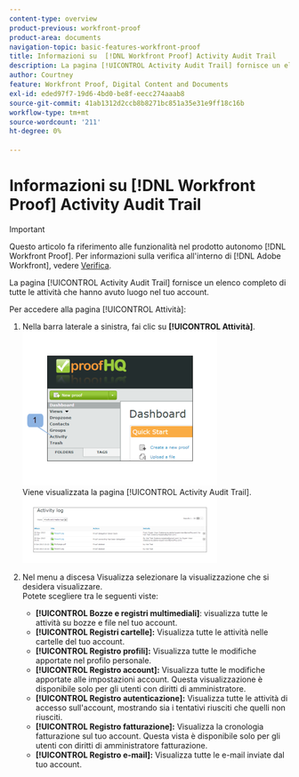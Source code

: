 ```yaml
---
content-type: overview
product-previous: workfront-proof
product-area: documents
navigation-topic: basic-features-workfront-proof
title: Informazioni su  [!DNL Workfront Proof] Activity Audit Trail
description: La pagina [!UICONTROL Activity Audit Trail] fornisce un elenco completo di tutte le attività che hanno avuto luogo nel tuo account.
author: Courtney
feature: Workfront Proof, Digital Content and Documents
exl-id: eded97f7-19d6-4bd0-be8f-eecc274aaab8
source-git-commit: 41ab1312d2ccb8b8271bc851a35e31e9ff18c16b
workflow-type: tm+mt
source-wordcount: '211'
ht-degree: 0%

---
```


# Informazioni su [!DNL Workfront Proof] Activity Audit Trail

>[!IMPORTANT]
>
>Questo articolo fa riferimento alle funzionalità nel prodotto autonomo [!DNL Workfront Proof]. Per informazioni sulla verifica all&#39;interno di [!DNL Adobe Workfront], vedere [Verifica](../../../review-and-approve-work/proofing/proofing.md).

La pagina [!UICONTROL Activity Audit Trail] fornisce un elenco completo di tutte le attività che hanno avuto luogo nel tuo account.

Per accedere alla pagina [!UICONTROL Attività]:

1. Nella barra laterale a sinistra, fai clic su **[!UICONTROL Attività]**.\
   ![Attività.png](assets/activity-350x278.png)\
   Viene visualizzata la pagina [!UICONTROL Activity Audit Trail].\
   ![Proof_and_media.png](assets/proof-and-media-350x119.png)

1. Nel menu a discesa Visualizza selezionare la visualizzazione che si desidera visualizzare.\
   Potete scegliere tra le seguenti viste:

   * **[!UICONTROL Bozze e registri multimediali]**: visualizza tutte le attività su bozze e file nel tuo account.
   * **[!UICONTROL Registri cartelle]:** Visualizza tutte le attività nelle cartelle del tuo account.
   * **[!UICONTROL Registro profili]:** Visualizza tutte le modifiche apportate nel profilo personale.
   * **[!UICONTROL Registro account]:** Visualizza tutte le modifiche apportate alle impostazioni account. Questa visualizzazione è disponibile solo per gli utenti con diritti di amministratore.
   * **[!UICONTROL Registro autenticazione]:** Visualizza tutte le attività di accesso sull&#39;account, mostrando sia i tentativi riusciti che quelli non riusciti.
   * **[!UICONTROL Registro fatturazione]:** Visualizza la cronologia fatturazione sul tuo account. Questa vista è disponibile solo per gli utenti con diritti di amministratore fatturazione.
   * **[!UICONTROL Registro e-mail]:** Visualizza tutte le e-mail inviate dal tuo account.
